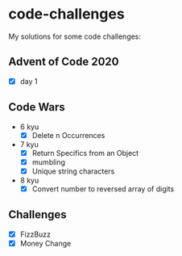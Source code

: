 # code-challenges
My solutions for some code challenges:
## Advent of Code 2020
- [x] day 1
## Code Wars
- 6 kyu
	- [x] Delete n Occurrences
- 7 kyu
	- [x] Return Specifics from an Object
	- [x] mumbling
	- [x] Unique string characters
- 8 kyu
	- [x] Convert number to reversed array of digits
## Challenges
- [x] FizzBuzz
- [x] Money Change